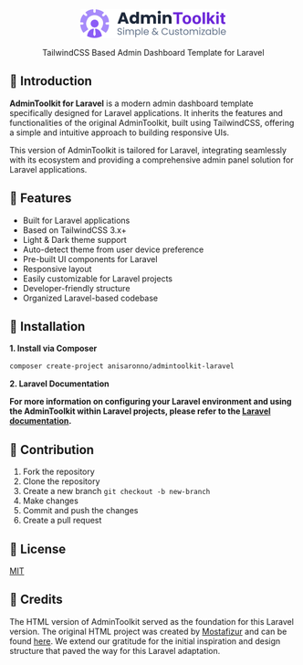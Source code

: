 <div align="center">
  <img src="./public/images/logo.png" height="50px">
  <p align="center">
    TailwindCSS Based Admin Dashboard Template for Laravel
  </p>
</div>

## 📌 Introduction

**AdminToolkit for Laravel** is a modern admin dashboard template specifically designed for Laravel applications. It inherits the features and functionalities of the original AdminToolkit, built using TailwindCSS, offering a simple and intuitive approach to building responsive UIs.

This version of AdminToolkit is tailored for Laravel, integrating seamlessly with its ecosystem and providing a comprehensive admin panel solution for Laravel applications.

## 📌 Features

- Built for Laravel applications
- Based on TailwindCSS 3.x+
- Light & Dark theme support
- Auto-detect theme from user device preference
- Pre-built UI components for Laravel
- Responsive layout
- Easily customizable for Laravel projects
- Developer-friendly structure
- Organized Laravel-based codebase

## 📌 Installation

**1. Install via Composer**

```bash
composer create-project anisaronno/admintoolkit-laravel
```

**2. Laravel Documentation**

**For more information on configuring your Laravel environment and using the AdminToolkit within Laravel projects, please refer to the [Laravel documentation](https://laravel.com/docs).**

## 📌 Contribution

1. Fork the repository
2. Clone the repository
3. Create a new branch `git checkout -b new-branch`
4. Make changes
5. Commit and push the changes
6. Create a pull request

## 📌 License

[MIT](./LICENSE)

## 📌 Credits

The HTML version of AdminToolkit served as the foundation for this Laravel version. The original HTML project was created by [Mostafizur](https://github.com/mostafizurhimself) and can be found [here](https://github.com/mostafizurhimself/admintoolkit-html). We extend our gratitude for the initial inspiration and design structure that paved the way for this Laravel adaptation. 